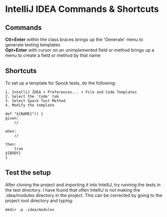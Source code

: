 # IntelliJ IDEA Commands & Shortcuts

## Commands
**Ctl+Enter** within the class braces brings up the 'Generate' menu to generate testing templates  
**Opt+Enter** with cursor on an unimplemented field or method brings up a menu to create a field or method by that name

## Shortcuts
To set up a template for Spock tests, do the following:  

    1. IntelliJ IDEA > Preferences... > File and Code Templates  
    2. Select the 'Code' tab  
    3. Select Spock Test Method   
    4. Modify the template  

    def "${NAME}"() {
    given:
        //
        
    when:
        //
        
    then:
        true
    ${BODY}
    }

## Test the setup
After cloning the project and importing it into IntelliJ, try running the tests in the test directory.  I have found that often IntelliJ is not making the .idea/modules directory in the project.  This can be corrected by going to the project root directory and typing:

    mkdir -p .idea/modules
